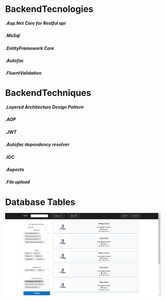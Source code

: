 # BackendTecnologies
##### .Asp.Net Core for Restful api
##### .MsSql
##### .EntityFramework Core
##### .Autofac
##### .FluentValidation
# BackendTechniques
##### .Layered Architecture Design Pattern
##### .AOP
##### .JWT
##### .Autofac dependency resolver
##### .IOC
##### .Aspects
##### .File upload

# Database Tables

![xxx](https://github.com/sukoo184/React-HRMS/blob/master/src/images/Ekran%20Al%C4%B1nt%C4%B1s%C4%B1.PNG)
